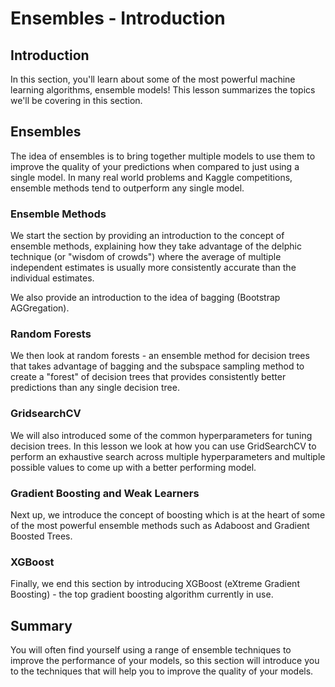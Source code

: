
# Ensembles - Introduction


## Introduction 

In this section, you'll learn about some of the most powerful machine learning algorithms, ensemble models! This lesson summarizes the topics we'll be covering in this section.


## Ensembles

The idea of ensembles is to bring together multiple models to use them to improve the quality of your predictions when compared to just using a single model. In many real world problems and Kaggle competitions, ensemble methods tend to outperform any single model.

### Ensemble Methods

We start the section by providing an introduction to the concept of ensemble methods, explaining how they take advantage of the delphic technique (or "wisdom of crowds") where the average of multiple independent estimates is usually more consistently accurate than the individual estimates.

We also provide an introduction to the idea of bagging (Bootstrap AGGregation).

### Random Forests

We then look at random forests - an ensemble method for decision trees that takes advantage of bagging and the subspace sampling method to create a "forest" of decision trees that provides consistently better predictions than any single decision tree.

### GridsearchCV

We will also introduced some of the common hyperparameters for tuning decision trees. In this lesson we look at how you can use GridSearchCV to perform an exhaustive search across multiple hyperparameters and multiple possible values to come up with a better performing model.

### Gradient Boosting and Weak Learners

Next up, we introduce the concept of boosting which is at the heart of some of the most powerful ensemble methods such as Adaboost and Gradient Boosted Trees. 

### XGBoost

Finally, we end this section by introducing XGBoost (eXtreme Gradient Boosting) - the top gradient boosting algorithm currently in use.

## Summary

You will often find yourself using a range of ensemble techniques to improve the performance of your models, so this section will introduce you to the techniques that will help you to improve the quality of your models.


